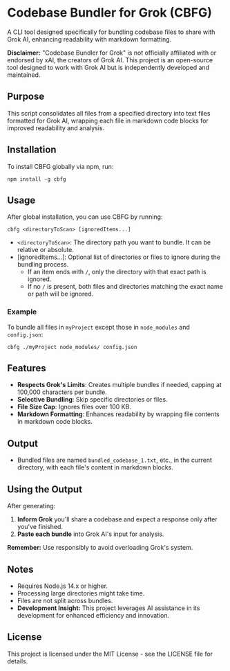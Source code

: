 # Codebase Bundler for Grok (CBFG)

A CLI tool designed specifically for bundling codebase files to share with Grok AI, enhancing readability with markdown formatting.

**Disclaimer:** "Codebase Bundler for Grok" is not officially affiliated with or endorsed by xAI, the creators of Grok AI. This project is an open-source tool designed to work with Grok AI but is independently developed and maintained.

## Purpose

This script consolidates all files from a specified directory into text files formatted for Grok AI, wrapping each file in markdown code blocks for improved readability and analysis.

## Installation

To install CBFG globally via npm, run:

```
npm install -g cbfg
```

## Usage

After global installation, you can use CBFG by running:

```
cbfg <directoryToScan> [ignoredItems...]
```

- `<directoryToScan>`: The directory path you want to bundle. It can be relative or absolute.
- [ignoredItems...]: Optional list of directories or files to ignore during the bundling process. 
  - If an item ends with `/`, only the directory with that exact path is ignored.
  - If no `/` is present, both files and directories matching the exact name or path will be ignored.

### Example

To bundle all files in `myProject` except those in `node_modules` and `config.json`:

```
cbfg ./myProject node_modules/ config.json
```

## Features

- **Respects Grok's Limits**: Creates multiple bundles if needed, capping at 100,000 characters per bundle.
- **Selective Bundling**: Skip specific directories or files.
- **File Size Cap**: Ignores files over 100 KB.
- **Markdown Formatting**: Enhances readability by wrapping file contents in markdown code blocks.

## Output

- Bundled files are named `bundled_codebase_1.txt`, etc., in the current directory, with each file's content in markdown blocks.

## Using the Output

After generating:
1. **Inform Grok** you'll share a codebase and expect a response only after you've finished.
2. **Paste each bundle** into Grok AI's input for analysis.

**Remember:** Use responsibly to avoid overloading Grok's system.

## Notes

- Requires Node.js 14.x or higher.
- Processing large directories might take time.
- Files are not split across bundles.
- **Development Insight:** This project leverages AI assistance in its development for enhanced efficiency and innovation.

## License

This project is licensed under the MIT License - see the LICENSE file for details.